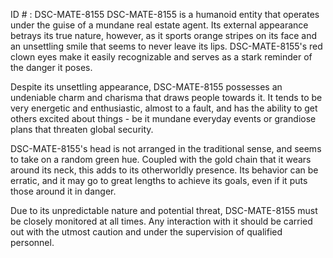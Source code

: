 ID # : DSC-MATE-8155
DSC-MATE-8155 is a humanoid entity that operates under the guise of a mundane real estate agent. Its external appearance betrays its true nature, however, as it sports orange stripes on its face and an unsettling smile that seems to never leave its lips. DSC-MATE-8155's red clown eyes make it easily recognizable and serves as a stark reminder of the danger it poses.

Despite its unsettling appearance, DSC-MATE-8155 possesses an undeniable charm and charisma that draws people towards it. It tends to be very energetic and enthusiastic, almost to a fault, and has the ability to get others excited about things - be it mundane everyday events or grandiose plans that threaten global security.

DSC-MATE-8155's head is not arranged in the traditional sense, and seems to take on a random green hue. Coupled with the gold chain that it wears around its neck, this adds to its otherworldly presence. Its behavior can be erratic, and it may go to great lengths to achieve its goals, even if it puts those around it in danger.

Due to its unpredictable nature and potential threat, DSC-MATE-8155 must be closely monitored at all times. Any interaction with it should be carried out with the utmost caution and under the supervision of qualified personnel.